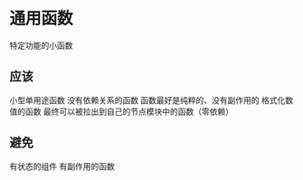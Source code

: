 # 通用函数

特定功能的小函数

## 应该

小型单用途函数
没有依赖关系的函数
函数最好是纯粹的、没有副作用的
格式化数值的函数
最终可以被拉出到自己的节点模块中的函数（零依赖）

## 避免

有状态的组件
有副作用的函数
